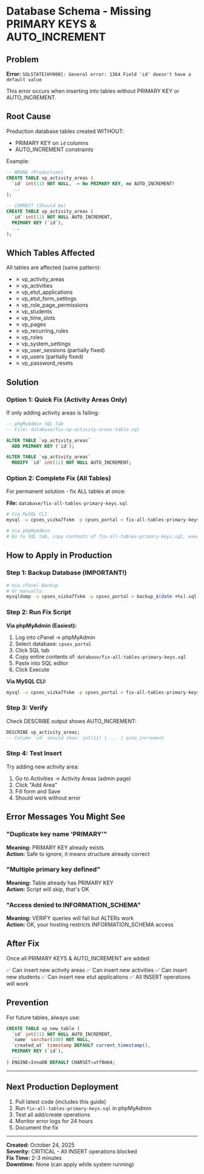 # Database Schema - Missing PRIMARY KEYS & AUTO_INCREMENT

## Problem

**Error:** `SQLSTATE[HY000]: General error: 1364 Field 'id' doesn't have a default value`

This error occurs when inserting into tables without PRIMARY KEY or AUTO_INCREMENT.

## Root Cause

Production database tables created WITHOUT:
- PRIMARY KEY on `id` columns
- AUTO_INCREMENT constraints

Example:
```sql
-- WRONG (Production)
CREATE TABLE vp_activity_areas (
  `id` int(11) NOT NULL,  ← No PRIMARY KEY, no AUTO_INCREMENT!
  ...
);

-- CORRECT (Should be)
CREATE TABLE vp_activity_areas (
  `id` int(11) NOT NULL AUTO_INCREMENT,
  PRIMARY KEY (`id`),
  ...
);
```

## Which Tables Affected

All tables are affected (same pattern):
- ✗ vp_activity_areas
- ✗ vp_activities
- ✗ vp_etut_applications
- ✗ vp_etut_form_settings
- ✗ vp_role_page_permissions
- ✗ vp_students
- ✗ vp_time_slots
- ✗ vp_pages
- ✗ vp_recurring_rules
- ✗ vp_roles
- ✗ vp_system_settings
- ✗ vp_user_sessions (partially fixed)
- ✗ vp_users (partially fixed)
- ✗ vp_password_resets

## Solution

### Option 1: Quick Fix (Activity Areas Only)
If only adding activity areas is failing:

```sql
-- phpMyAdmin SQL Tab
-- File: database/fix-vp-activity-areas-table.sql

ALTER TABLE `vp_activity_areas`
  ADD PRIMARY KEY (`id`);

ALTER TABLE `vp_activity_areas`
  MODIFY `id` int(11) NOT NULL AUTO_INCREMENT;
```

### Option 2: Complete Fix (All Tables)
For permanent solution - fix ALL tables at once:

**File:** `database/fix-all-tables-primary-keys.sql`

```bash
# Via MySQL CLI
mysql -u cpses_vizka7fxkm -p cpses_portal < fix-all-tables-primary-keys.sql

# Via phpMyAdmin
# Go to SQL tab, copy contents of fix-all-tables-primary-keys.sql, execute
```

## How to Apply in Production

### Step 1: Backup Database (IMPORTANT!)
```bash
# Via cPanel Backup
# Or manually:
mysqldump -u cpses_vizka7fxkm -p cpses_portal > backup_$(date +%s).sql
```

### Step 2: Run Fix Script
**Via phpMyAdmin (Easiest):**
1. Log into cPanel → phpMyAdmin
2. Select database: `cpses_portal`
3. Click SQL tab
4. Copy entire contents of: `database/fix-all-tables-primary-keys.sql`
5. Paste into SQL editor
6. Click Execute

**Via MySQL CLI:**
```bash
mysql -u cpses_vizka7fxkm -p cpses_portal < fix-all-tables-primary-keys.sql
```

### Step 3: Verify
Check DESCRIBE output shows AUTO_INCREMENT:
```sql
DESCRIBE vp_activity_areas;
-- Column `id` should show: int(11) | ... | auto_increment
```

### Step 4: Test Insert
Try adding new activity area:
1. Go to Activities → Activity Areas (admin page)
2. Click "Add Area"
3. Fill form and Save
4. Should work without error

## Error Messages You Might See

### "Duplicate key name 'PRIMARY'"
**Meaning:** PRIMARY KEY already exists  
**Action:** Safe to ignore, it means structure already correct

### "Multiple primary key defined"
**Meaning:** Table already has PRIMARY KEY  
**Action:** Script will skip, that's OK

### "Access denied to INFORMATION_SCHEMA"
**Meaning:** VERIFY queries will fail but ALTERs work  
**Action:** OK, your hosting restricts INFORMATION_SCHEMA access

## After Fix

Once all PRIMARY KEYS & AUTO_INCREMENT are added:

✅ Can insert new activity areas
✅ Can insert new activities
✅ Can insert new students
✅ Can insert new etut applications
✅ All INSERT operations will work

## Prevention

For future tables, always use:

```sql
CREATE TABLE vp_new_table (
  `id` int(11) NOT NULL AUTO_INCREMENT,
  `name` varchar(100) NOT NULL,
  `created_at` timestamp DEFAULT current_timestamp(),
  PRIMARY KEY (`id`),
  ...
) ENGINE=InnoDB DEFAULT CHARSET=utf8mb4;
```

---

## Next Production Deployment

1. Pull latest code (includes this guide)
2. Run `fix-all-tables-primary-keys.sql` in phpMyAdmin
3. Test all add/create operations
4. Monitor error logs for 24 hours
5. Document the fix

---

**Created:** October 24, 2025  
**Severity:** CRITICAL - All INSERT operations blocked  
**Fix Time:** 2-3 minutes  
**Downtime:** None (can apply while system running)
